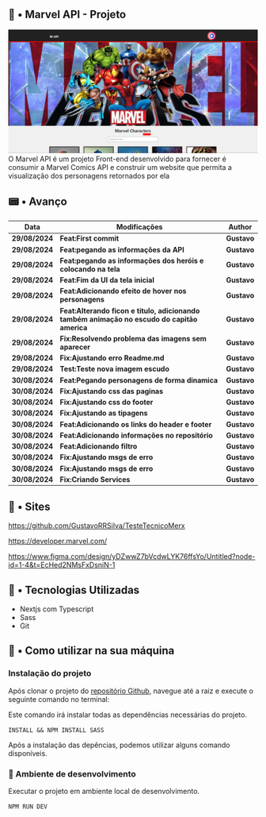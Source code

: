 ## 🧭 • Marvel API - Projeto
![Imagem Aplicação](image.png)
O Marvel API é um projeto Front-end desenvolvido para fornecer é consumir a Marvel Comics API e construir um website que permita a visualização dos personagens retornados por ela

## 📟 • Avanço 
| **Data** | **Modificações** | **Author** |
| --- | --- | --- | 
| **29/08/2024** | **Feat:First commit** | **Gustavo** |
| **29/08/2024** | **Feat:pegando as informações da API** | **Gustavo** |
| **29/08/2024** | **Feat:pegando as informações dos heróis e colocando na tela** | **Gustavo** |
| **29/08/2024** | **Feat:Fim da UI da tela inicial** | **Gustavo** |
| **29/08/2024** | **Feat:Adicionando efeito de hover nos personagens** | **Gustavo** |
| **29/08/2024** | **Feat:Alterando ficon e titulo, adicionando também animação no escudo do capitão america** | **Gustavo** |
| **29/08/2024** | **Fix:Resolvendo problema das imagens sem aparecer** | **Gustavo** |
| **29/08/2024** | **Fix:Ajustando erro Readme.md** | **Gustavo** |
| **29/08/2024** | **Test:Teste nova imagem escudo** | **Gustavo** |
| **30/08/2024** | **Feat:Pegando personagens de forma dinamica** | **Gustavo** |
| **30/08/2024** | **Fix:Ajustando css das paginas** | **Gustavo** |
| **30/08/2024** | **Fix:Ajustando css do footer** | **Gustavo** |
| **30/08/2024** | **Fix:Ajustando as tipagens** | **Gustavo** |
| **30/08/2024** | **Feat:Adicionando os links do header e footer** | **Gustavo** |
| **30/08/2024** | **Feat:Adicionando informações no repositório** | **Gustavo** |
| **30/08/2024** | **Feat:Adicionando filtro** | **Gustavo** |
| **30/08/2024** | **Fix:Ajustando msgs de erro** | **Gustavo** |
| **30/08/2024** | **Fix:Ajustando msgs de erro** | **Gustavo** |
| **30/08/2024** | **Fix:Criando Services** | **Gustavo** |
## 🎂 • Sites 

https://github.com/GustavoRRSilva/TesteTecnicoMerx

https://developer.marvel.com/

https://www.figma.com/design/yDZwwZ7bVcdwLYK76ffsYo/Untitled?node-id=1-4&t=EcHed2NMsFxDsniN-1


## 🎂 • Tecnologias Utilizadas
- Nextjs com Typescript
- Sass
- Git

## 🎂 • Como utilizar na sua máquina
### Instalação do projeto

Após clonar o projeto do [repositório Github](https://github.com/Tava1/marvel-app), navegue até a raiz e execute o seguinte comando no terminal:

Este comando irá instalar todas as dependências necessárias do projeto.
```NPM
INSTALL && NPM INSTALL SASS
```

Após a instalação das depências, podemos utilizar alguns comando disponíveis.

### :construction: Ambiente de desenvolvimento
Executar o projeto em ambiente local de desenvolvimento.
```
NPM RUN DEV
```

